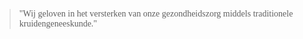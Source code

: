 > <p style="font-family:papyrus">"Wij geloven in het versterken van onze gezondheidszorg middels traditionele kruidengeneeskunde."</p>
